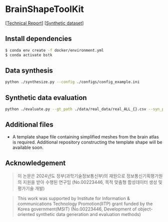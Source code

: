 BrainShapeToolKit
=================

[[Technical Report](https://github.com/SSTDV-Project/BrainShapeToolKit/blob/master/docs/static/pdfs/tech-report.pdf)]
[[Synthetic dataset](https://github.com/SSTDV-Project/BrainShapeToolKit/tree/master/opendata/cortical_thickness)]

## Install dependencies
```bash
$ conda env create -f docker/environment.yml
$ conda activate bstk
```

## Data synthesis
```bash
python ./synthesize.py --config ./configs/config_example.ini
```

## Synthetic data evaluation
```bash
python ./evaluate.py --gt_path ./data/real_data/real_ALL_{}.csv --syn_path ./data/synth_data/synth_ALL_{}.csv --output_path ./data/eval/
```

## Additional files
* A template shape file containing simplified meshes from the brain atlas is required. Additional repository constructing the template shape will be available soon.


## Acknowledgement

> 이 논문은 2024년도 정부(과학기술정보통신부)의 재원으로 정보통신기획평가원의 지원을 받아 수행된 연구임 (No.00223446, 목적 맞춤형 합성데이터 생성 및 평가기술 개발)

> This work was supported by Institute for Information & communications Technology Promotion(IITP) grant funded by the Korea government(MSIT) (No.00223446, Development of object-oriented synthetic data generation and evaluation methods)
